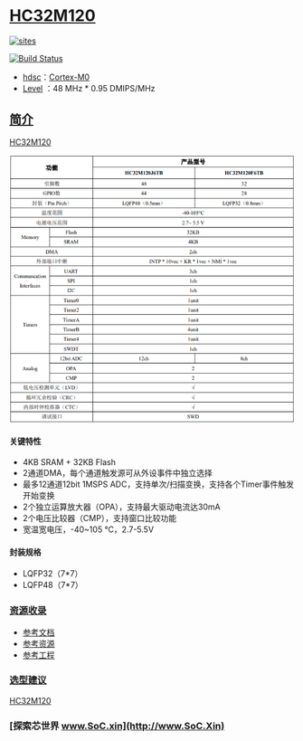 ﻿# [HC32M120](https://github.com/SoCXin/HC32M120)

[![sites](http://182.61.61.133/link/resources/SoC.png)](http://www.SoC.Xin)

[![Build Status](https://github.com/SoCXin/HC32M120/workflows/src/badge.svg)](https://github.com/SoCXin/HC32M120/actions/workflows/src.yml)

* [hdsc](https://www.hdsc.com.cn/)：[Cortex-M0](https://github.com/SoCXin/Cortex)
* [Level](https://github.com/SoCXin/Level) ：48 MHz  * 0.95 DMIPS/MHz

## [简介](https://github.com/SoCXin/HC32M120/wiki)

[HC32M120](https://github.com/SoCXin/HC32M120)

[![sites](docs/HC32M120.png)](https://www.hdsc.com.cn/Category84-1492)

#### 关键特性

* 4KB SRAM + 32KB Flash
* 2通道DMA，每个通道触发源可从外设事件中独立选择
* 最多12通道12bit 1MSPS ADC，支持单次/扫描变换，支持各个Timer事件触发开始变换
* 2个独立运算放大器（OPA），支持最大驱动电流达30mA
* 2个电压比较器（CMP），支持窗口比较功能
* 宽温宽电压，-40~105 ℃，2.7-5.5V
#### 封装规格

* LQFP32（7*7）
* LQFP48（7*7）

### [资源收录](https://github.com/SoCXin)

* [参考文档](docs/)
* [参考资源](src/)
* [参考工程](project/)

### [选型建议](https://github.com/SoCXin)

[HC32M120](https://github.com/SoCXin/HC32M120)

###  [探索芯世界 www.SoC.xin](http://www.SoC.Xin)
